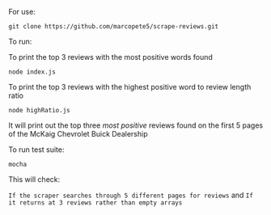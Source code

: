For use: 

```git clone https://github.com/marcopete5/scrape-reviews.git```

To run: 

To print the top 3 reviews with the most positive words found

```node index.js```

To print the top 3 reviews with the highest positive word to review length ratio

```node highRatio.js```

It will print out the top three *most positive* reviews found on the first 5 pages of the McKaig Chevrolet Buick Dealership

To run test suite:

```mocha```

This will check:

```If the scraper searches through 5 different pages for reviews```
and
```If it returns at 3 reviews rather than empty arrays```


